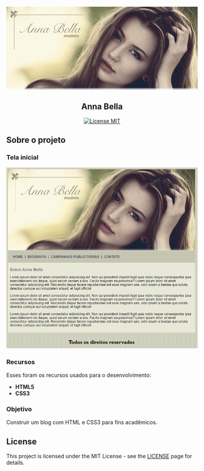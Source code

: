 <p align="center">
  <a href="https://github.com/othneildrew/Best-README-Template">
    <img src="site-anna-bella/img/capa.png" alt="Logo" width="700">
  </a>

  <h2 align="center">Anna Bella</h2>
</p>

<p align="center">
  <a href="https://opensource.org/licenses/MIT">
    <img src="https://img.shields.io/badge/License-MIT-blue.svg" alt="License MIT">
  </a>
</p>

## Sobre o projeto
### Tela inicial

<img src="site-anna-bella/img/tela-inicial-annabela.PNG" ></img>

### Recursos

Esses foram os recursos usados para o desenvolvimento:

- **HTML5**
- **CSS3**

### Objetivo

Construir um blog com HTML e CSS3 para fins acadêmicos.

## License

This project is licensed under the MIT License - see the [LICENSE](https://opensource.org/licenses/MIT) page for details.
